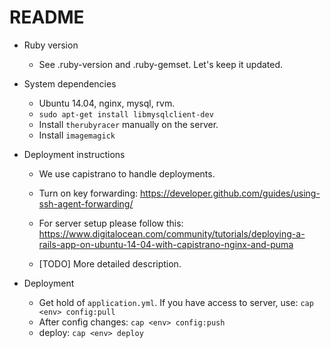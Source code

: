 # README

* Ruby version 
    * See .ruby-version and .ruby-gemset. Let's keep it updated.

* System dependencies
    * Ubuntu 14.04, nginx, mysql, rvm.
    * `sudo apt-get install libmysqlclient-dev`
    * Install `therubyracer` manually on the server.
    * Install `imagemagick`

* Deployment instructions
    * We use capistrano to handle deployments.
    * Turn on key forwarding: https://developer.github.com/guides/using-ssh-agent-forwarding/
    * For server setup please follow this: https://www.digitalocean.com/community/tutorials/deploying-a-rails-app-on-ubuntu-14-04-with-capistrano-nginx-and-puma
        
    * [TODO] More detailed description.
    
* Deployment
    * Get hold of `application.yml`. If you have access to server, use: `cap <env> config:pull`
    * After config changes: `cap <env> config:push`
    * deploy: `cap <env> deploy`
